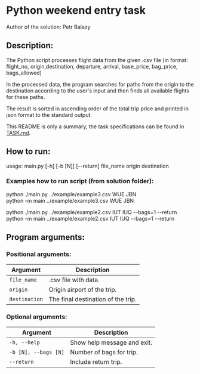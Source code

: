 # Python weekend entry task

Author of the solution: Petr Balazy

## Description:
The Python script processes flight data from the given .csv file (in format: flight_no, origin,destination, departure, arrival, base_price, bag_price, bags_allowed)

In the processed data, the program searches for paths from the origin to the destination according to the user's input and then finds all available flights for these paths.

The result is sorted in ascending order of the total trip price and printed in json format to the standard output.

This README is only a summary, the task specifications can be found in [TASK.md](./TASK.md).

## How to run:
usage: main.py [-h] [-b [N]] [--return] file_name origin destination

### Examples how to run script (from solution folder):
python ./main.py ../example/example3.csv WUE JBN  
python -m main ../example/example3.csv WUE JBN  

python ./main.py ../example/example2.csv IUT IUQ --bags=1 --return  
python -m main ../example/example2.csv IUT IUQ --bags=1 --return  

## Program arguments:
### Positional arguments:
| Argument          | Description                                                |
|----------------|---------------------------------------------------------------|
| `file_name`    | .csv file with data.                                          |
| `origin`       | Origin airport of the trip.                                   |
| `destination`  | The final destination of the trip.                            |

### Optional arguments:
| Argument          | Description                                                |
|----------------|---------------------------------------------------------------|
| `-h, --help`   | Show help message and exit.                                   |
| `-b [N], --bags [N]`| Number of bags for trip.                                 |
| `--return`     | Include return trip.                                          |